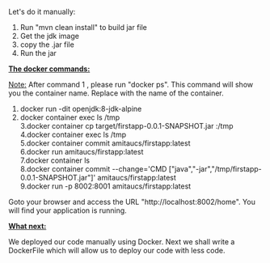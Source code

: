 Let's do it manually:

1. Run "mvn clean install" to build jar file
2. Get the jdk image
3. copy the .jar file
4. Run the jar

<b><u>The docker commands:</u></b>

<u>Note:</u> After command 1 , please run "docker ps". This command will show you the container name. 
Replace <your container name> with the name of the container.

1. docker run -dit openjdk:8-jdk-alpine  <br>
2. docker container exec <your container name> ls /tmp   <br>
3.docker container cp target/firstapp-0.0.1-SNAPSHOT.jar <your container name>:/tmp <br>
4.docker container exec <your container name> ls /tmp <br>
5.docker container commit <your container name> amitaucs/firstapp:latest  <br>
6.docker run amitaucs/firstapp:latest  <br>
7.docker container ls  <br>
8.docker container commit --change='CMD ["java","-jar","/tmp/firstapp-0.0.1-SNAPSHOT.jar"]' 
<your container name> amitaucs/firstapp:latest   <br>
9.docker run -p 8002:8001 amitaucs/firstapp:latest  <br>

Goto your browser and access the URL "http://localhost:8002/home". You will 
find your application is running.

<b><u>What next:</u></b>

We deployed our code manually using Docker. Next we shall write a DockerFile which will allow us to deploy 
our code with less code.